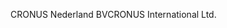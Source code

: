 <span data-ttu-id="f159d-101">CRONUS Nederland BV</span><span class="sxs-lookup"><span data-stu-id="f159d-101">CRONUS International Ltd.</span></span>
